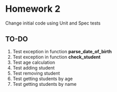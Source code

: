 # Homework 2

Change initial code using Unit and Spec tests 

## TO-DO

1. Test exception in function **parse_date_of_birth**
2. Test exception in function **check_student**
3. Test age calculation
4. Test adding student
5. Test removing student
6. Test getting students by age
7. Test getting students by name